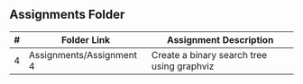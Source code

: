##  Assignments Folder

|   #   | Folder Link | Assignment Description |
| :---: | ----------- | ---------------------- |
|   4   | Assignments/Assignment 4   |  Create a binary search tree using graphviz                      |
